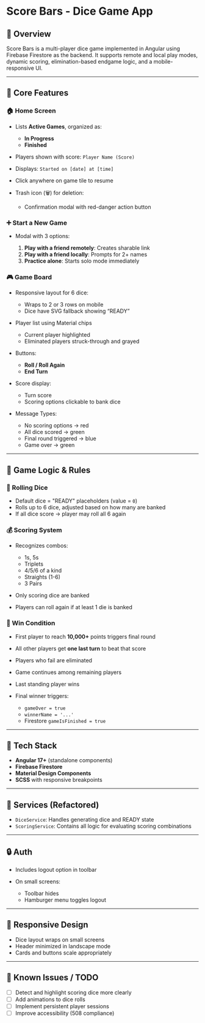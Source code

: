 # Score Bars - Dice Game App

## 🎯 Overview

Score Bars is a multi-player dice game implemented in Angular using Firebase Firestore as the backend. It supports remote and local play modes, dynamic scoring, elimination-based endgame logic, and a mobile-responsive UI.

---

## 🧩 Core Features

### 🏠 Home Screen

* Lists **Active Games**, organized as:

  * **In Progress**
  * **Finished**
* Players shown with score: `Player Name (Score)`
* Displays: `Started on [date] at [time]`
* Click anywhere on game tile to resume
* Trash icon (🗑️) for deletion:

  * Confirmation modal with red-danger action button

### ➕ Start a New Game

* Modal with 3 options:

  1. **Play with a friend remotely**: Creates sharable link
  2. **Play with a friend locally**: Prompts for 2+ names
  3. **Practice alone**: Starts solo mode immediately

### 🎮 Game Board

* Responsive layout for 6 dice:

  * Wraps to 2 or 3 rows on mobile
  * Dice have SVG fallback showing “READY”
* Player list using Material chips

  * Current player highlighted
  * Eliminated players struck-through and grayed
* Buttons:

  * **Roll / Roll Again**
  * **End Turn**
* Score display:

  * Turn score
  * Scoring options clickable to bank dice
* Message Types:

  * No scoring options → red
  * All dice scored → green
  * Final round triggered → blue
  * Game over → green

---

## 🧠 Game Logic & Rules

### 🎲 Rolling Dice

* Default dice = "READY" placeholders (value = `0`)
* Rolls up to 6 dice, adjusted based on how many are banked
* If all dice score → player may roll all 6 again

### 💰 Scoring System

* Recognizes combos:

  * 1s, 5s
  * Triplets
  * 4/5/6 of a kind
  * Straights (1-6)
  * 3 Pairs
* Only scoring dice are banked
* Players can roll again if at least 1 die is banked

### 🏁 Win Condition

* First player to reach **10,000+** points triggers final round
* All other players get **one last turn** to beat that score
* Players who fail are eliminated
* Game continues among remaining players
* Last standing player wins
* Final winner triggers:

  * `gameOver = true`
  * `winnerName = '...'`
  * Firestore `gameIsFinished = true`

---

## 🧱 Tech Stack

* **Angular 17+** (standalone components)
* **Firebase Firestore**
* **Material Design Components**
* **SCSS** with responsive breakpoints

---

## 🔧 Services (Refactored)

* `DiceService`: Handles generating dice and READY state
* `ScoringService`: Contains all logic for evaluating scoring combinations

---

## 🔒 Auth

* Includes logout option in toolbar
* On small screens:

  * Toolbar hides
  * Hamburger menu toggles logout

---

## 📱 Responsive Design

* Dice layout wraps on small screens
* Header minimized in landscape mode
* Cards and buttons scale appropriately

---

## 🚧 Known Issues / TODO

* [ ] Detect and highlight scoring dice more clearly
* [ ] Add animations to dice rolls
* [ ] Implement persistent player sessions
* [ ] Improve accessibility (508 compliance)
